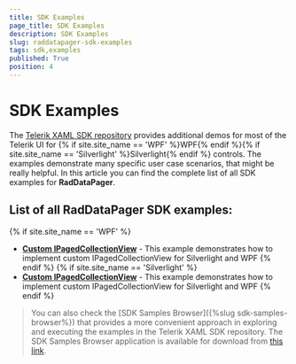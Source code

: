 ```yaml
---
title: SDK Examples
page_title: SDK Examples
description: SDK Examples
slug: raddatapager-sdk-examples
tags: sdk,examples
published: True
position: 4
---
```


# SDK Examples

The [Telerik XAML SDK repository](https://github.com/telerik/xaml-sdk/tree/master/) provides additional demos for most of the Telerik UI for {% if site.site_name == 'WPF' %}WPF{% endif %}{% if site.site_name == 'Silverlight' %}Silverlight{% endif %} controls. The examples demonstrate many specific user case scenarios, that might be really helpful. In this article you can find the complete list of all SDK examples for __RadDataPager__.

## List of all RadDataPager SDK examples:

{% if site.site_name == 'WPF' %}

* __[Custom IPagedCollectionView](https://github.com/telerik/xaml-sdk/tree/master/DataPager/CustomIPagedCollectionView)__ - 
This example demonstrates how to implement custom IPagedCollectionView for Silverlight and WPF
{% endif %}
{% if site.site_name == 'Silverlight' %}
* __[Custom IPagedCollectionView](https://github.com/telerik/xaml-sdk/tree/master/DataPager/CustomIPagedCollectionView)__ - 
This example demonstrates how to implement custom IPagedCollectionView for Silverlight and WPF
{% endif %}

>You can also check the [SDK Samples Browser]({%slug sdk-samples-browser%}) that provides a more convenient approach in exploring and executing the examples in the Telerik XAML SDK repository. The SDK Samples Browser application is available for download from [this link](http://demos.telerik.com/xaml-sdkbrowser/).